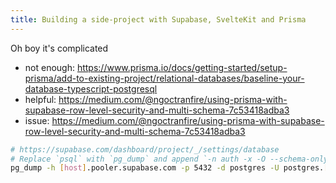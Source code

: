 ```yaml
---
title: Building a side-project with Supabase, SvelteKit and Prisma
---
```


Oh boy it's complicated

- not enough: https://www.prisma.io/docs/getting-started/setup-prisma/add-to-existing-project/relational-databases/baseline-your-database-typescript-postgresql
- helpful: https://medium.com/@ngoctranfire/using-prisma-with-supabase-row-level-security-and-multi-schema-7c53418adba3
- issue: https://medium.com/@ngoctranfire/using-prisma-with-supabase-row-level-security-and-multi-schema-7c53418adba3

```bash
# https://supabase.com/dashboard/project/_/settings/database
# Replace `psql` with `pg_dump` and append `-n auth -x -O --schema-only > ./prisma/migrations/0_init/migration.sql`
pg_dump -h [host].pooler.supabase.com -p 5432 -d postgres -U postgres.[project] -n auth -x -O --schema-only > ./prisma/migrations/0_init/migration.sql
```

